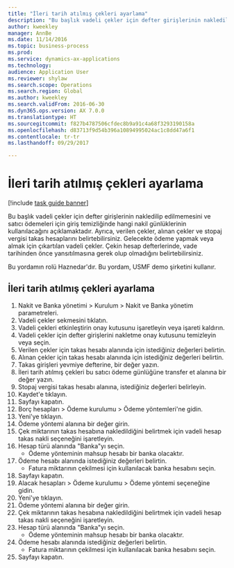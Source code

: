 ```yaml
--- 
title: "İleri tarih atılmış çekleri ayarlama"
description: "Bu başlık vadeli çekler için defter girişlerinin nakledilip edilmemesini ve satıcı ödemeleri için giriş temizliğinde hangi nakil günlüklerinin kullanılacağını açıklamaktadır."
author: kweekley
manager: AnnBe
ms.date: 11/14/2016
ms.topic: business-process
ms.prod: 
ms.service: dynamics-ax-applications
ms.technology: 
audience: Application User
ms.reviewer: shylaw
ms.search.scope: Operations
ms.search.region: Global
ms.author: kweekley
ms.search.validFrom: 2016-06-30
ms.dyn365.ops.version: AX 7.0.0
ms.translationtype: HT
ms.sourcegitcommit: f827b4787506cfdec8b9a91c4a68f3293190158a
ms.openlocfilehash: d83713f9d54b396a10894995024ac1c8dd47a6f1
ms.contentlocale: tr-tr
ms.lasthandoff: 09/29/2017

---
```

# <a name="set-up-postdated-checks"></a>İleri tarih atılmış çekleri ayarlama

[!include [task guide banner](../../includes/task-guide-banner.md)]

Bu başlık vadeli çekler için defter girişlerinin nakledilip edilmemesini ve satıcı ödemeleri için giriş temizliğinde hangi nakil günlüklerinin kullanılacağını açıklamaktadır. Ayrıca, verilen çekler, alınan çekler ve stopaj vergisi takas hesaplarını belirtebilirsiniz. Gelecekte ödeme yapmak veya almak için çıkartılan vadeli çekler. Çekin hesap defterlerinde, vade tarihinden önce yansıtılmasına gerek olup olmadığını belirtebilirsiniz.



Bu yordamın rolü Haznedar'dır. Bu yordam, USMF demo şirketini kullanır.


## <a name="set-up-postdated-checks"></a>İleri tarih atılmış çekleri ayarlama
1. Nakit ve Banka yönetimi > Kurulum > Nakit ve Banka yönetim parametreleri.
2. Vadeli çekler sekmesini tıklatın.
3. Vadeli çekleri etkinleştirin onay kutusunu işaretleyin veya işareti kaldırın.
4. Vadeli çekler için defter girişlerini nakletme onay kutusunu temizleyin veya seçin.
5. Verilen çekler için takas hesabı alanında için istediğiniz değerleri belirtin.
6. Alınan çekler için takas hesabı alanında için istediğiniz değerleri belirtin.
7. Takas girişleri yevmiye defterine, bir değer yazın.
8. İleri tarih atılmış çekleri bu satıcı ödeme günlüğüne transfer et alanına bir değer yazın.
9. Stopaj vergisi takas hesabı alanına, istediğiniz değerleri belirleyin.
10. Kaydet'e tıklayın.
11. Sayfayı kapatın.
12. Borç hesapları > Ödeme kurulumu > Ödeme yöntemleri'ne gidin.
13. Yeni'ye tıklayın.
14. Ödeme yöntemi alanına bir değer girin.
15. Çek miktarının takas hesabına nakledildiğini belirtmek için vadeli hesap takas nakli seçeneğini işaretleyin.
16. Hesap türü alanında "Banka"yı seçin.
    * Ödeme yönteminin mahsup hesabı bir banka olacaktır.  
17. Ödeme hesabı alanında istediğiniz değerleri belirtin.
    * Fatura miktarının çekilmesi için kullanılacak banka hesabını seçin.  
18. Sayfayı kapatın.
19. Alacak hesapları > Ödeme kurulumu > Ödeme yöntemi seçeneğine gidin.
20. Yeni'ye tıklayın.
21. Ödeme yöntemi alanına bir değer girin.
22. Çek miktarının takas hesabına nakledildiğini belirtmek için vadeli hesap takas nakli seçeneğini işaretleyin.
23. Hesap türü alanında "Banka"yı seçin.
    * Ödeme yönteminin mahsup hesabı bir banka olacaktır.  
24. Ödeme hesabı alanında istediğiniz değerleri belirtin.
    * Fatura miktarının çekilmesi için kullanılacak banka hesabını seçin.  
25. Sayfayı kapatın.


